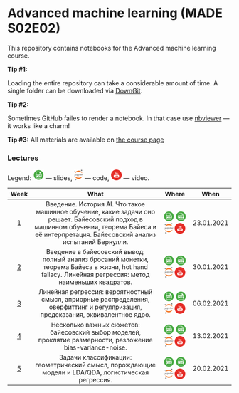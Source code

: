 #  Advanced machine learning (MADE S02E02)
This repository contains notebooks for the Advanced machine learning course.

**Tip #1:**

Loading the entire repository can take a considerable amount of time. A single folder can be downloaded via [DownGit](https://downgit.github.io/).

**Tip #2:**

Sometimes GitHub failes to render a notebook. In that case use [nbviewer](https://nbviewer.jupyter.org/) — it works like a charm!

**Tip #3:**
All materials are available on [the course page](https://logic.pdmi.ras.ru/~sergey/teaching/mademl2021.html)

### Lectures

Legend: ![](./icons/pdf.png) — slides, ![](./icons/jupyter.png) — code, ![](./icons/youtube.png) — video.

Week | What | Where | When
:--: | :--: | :---: | :--:
[1](https://data.mail.ru/curriculum/program/lesson/16323/) | Введение. История AI. Что такое машинное обучение, какие задачи оно решает. Байесовский подход в машинном обучении, теорема Байеса и её интерпретация. Байесовский анализ испытаний Бернулли. | [![](./icons/pdf.png)](https://github.com/alex-tikh/MADE_2_ml/blob/master/lecture_1/01-intro-board.pdf) [![](./icons/pdf.png)](https://github.com/alex-tikh/MADE_2_ml/blob/master/lecture_1/01-intro.pdf) [![](./icons/jupyter.png)](https://nbviewer.jupyter.org/github/alex-tikh/MADE_2_ml/blob/master/lecture_1/01-intro.ipynb?flush_cache=True) [![](./icons/youtube.png)](https://youtu.be/H3LVXu7tSmg) | 23.01.2021
[2](https://data.mail.ru/curriculum/program/lesson/16324/) | Введение в байесовский вывод: полный анализ бросаний монетки, теорема Байеса в жизни, hot hand fallacy. Линейная регрессия: метод наименьших квадратов. | [![](./icons/pdf.png)](https://github.com/alex-tikh/MADE_2_ml/blob/master/lecture_2/02-bayes-board.pdf) [![](./icons/pdf.png)](https://github.com/alex-tikh/MADE_2_ml/blob/master/lecture_2/02-bayes.pdf) [![](./icons/jupyter.png)](https://nbviewer.jupyter.org/github/alex-tikh/MADE_2_ml/blob/master/lecture_2/02-bayes.ipynb) [![](./icons/youtube.png)](https://youtu.be/HF8MlOPvB5Y) | 30.01.2021
[3](https://data.mail.ru/curriculum/program/lesson/16325/) | Линейная регрессия: вероятностный смысл, априорные распределения, оверфиттинг и регуляризация, предсказания, эквивалентное ядро. | [![](./icons/pdf.png)](https://github.com/alex-tikh/MADE_2_ml/blob/master/lecture_3/03-linregr-board.pdf) [![](./icons/pdf.png)](https://github.com/alex-tikh/MADE_2_ml/blob/master/lecture_3/03-linregr.pdf) [![](./icons/jupyter.png)](https://nbviewer.jupyter.org/github/alex-tikh/MADE_2_ml/blob/master/lecture_3/03-linregr.ipynb) [![](./icons/youtube.png)](https://youtu.be/mCczRVUuQoQ) | 06.02.2021
[4](https://data.mail.ru/curriculum/program/lesson/16326/) | Несколько важных сюжетов: байесовский выбор моделей, проклятие размерности, разложение bias-variance-noise. | [![](./icons/pdf.png)](https://github.com/alex-tikh/MADE_2_ml/blob/master/lecture_4/04-statdecision-board.pdf) [![](./icons/pdf.png)](https://github.com/alex-tikh/MADE_2_ml/blob/master/lecture_4/04-statdecision.pdf) [![](./icons/jupyter.png)](https://nbviewer.jupyter.org/github/alex-tikh/MADE_2_ml/blob/master/lecture_4/04-statdecision.ipynb) [![](./icons/youtube.png)](https://youtu.be/PtVXHjkozbs) | 13.02.2021
[5](https://data.mail.ru/curriculum/program/lesson/16327/) | Задачи классификации: геометрический смысл, порождающие модели и LDA/QDA, логистическая регрессия. | [![](./icons/pdf.png)](https://github.com/alex-tikh/MADE_2_ml/blob/master/lecture_5/05-classification-board.pdf) [![](./icons/pdf.png)](https://github.com/alex-tikh/MADE_2_ml/blob/master/lecture_5/05-classification.pdf) [![](./icons/jupyter.png)](https://nbviewer.jupyter.org/github/alex-tikh/MADE_2_ml/blob/master/lecture_5/05-classification.ipynb) [![](./icons/youtube.png)](https://youtu.be/yi_pstsjvAs) | 20.02.2021
